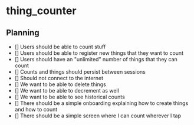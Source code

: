 # thing_counter

## Planning

- [] Users should be able to count stuff
- [] Users should be able to register new things that they want to count
- [] Users should have an "unlimited" number of things that they can count
- [] Counts and things should persist between sessions
- [] Should not connect to the internet
- [] We want to be able to delete things
- [] We want to be able to decrement as well
- [] We want to be able to see historical counts
- [] There should be a simple onboarding explaining how to create things and how to count
- [] There should be a simple screen where I can count wherever I tap
